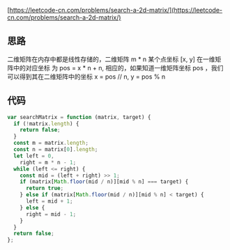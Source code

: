 [https://leetcode-cn.com/problems/search-a-2d-matrix/](https://leetcode-cn.com/problems/search-a-2d-matrix/)

## 思路
二维矩阵在内存中都是线性存储的，二维矩阵 m * n 某个点坐标 [x, y] 在一维矩阵中的对应坐标 为 pos = x * n + n, 相应的，如果知道一维矩阵坐标 pos ，我们可以得到其在二维矩阵中的坐标 x = pos // n, y = pos % n

## 代码
```js
var searchMatrix = function (matrix, target) {
  if (!matrix.length) {
    return false;
  }
  const m = matrix.length;
  const n = matrix[0].length;
  let left = 0,
    right = m * n - 1;
  while (left <= right) {
    const mid = (left + right) >> 1;
    if (matrix[Math.floor(mid / n)][mid % n] === target) {
      return true;
    } else if (matrix[Math.floor(mid / n)][mid % n] < target) {
      left = mid + 1;
    } else {
      right = mid - 1;
    }
  }
  return false;
};
```

